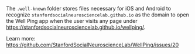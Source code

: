 The `.well-known` folder stores files necessary for iOS and Android to recognize `stanfordsocialneurosciencelab.github.io` as the domain to open the Well Ping app when the user visits any page under https://stanfordsocialneurosciencelab.github.io/wellping/.

Learn more: https://github.com/StanfordSocialNeuroscienceLab/WellPing/issues/20
